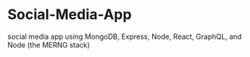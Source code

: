 # Social-Media-App

social media app using MongoDB, Express, Node, React, GraphQL, and Node (the MERNG stack)
